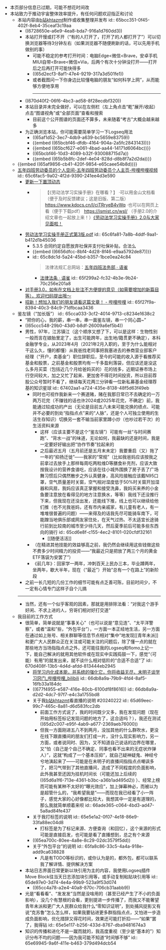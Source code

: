 - 本页部分信息已过期，可能不想花时间改
- 本站致力于推动宇宙整体效率提升，有任何问题欢迎指正和讨论
	- 本站内容由[b站khtazmt](https://space.bilibili.com/31993860)制作或收集整理并发布
	  id:: 65bcc351-0f45-402f-8eb4-35ceaf3c19aa
		- ((6728650e-a6e9-4ea8-bda7-916a1d760dd3))
		- 本站打开慢或打不开（“有的人打开了，打开了的人都打开了”）可以切换浏览器等待3分钟左右（如果浏览器不随便刷新的话，可以先用手机做别的事）
			- 可能不稳定的参考打开时间：电脑Edge<微信<Brave，安卓手机MIUI自带<Brave<微信≈Via，后两个有次十分钟没打开——打开后之后再打开可能快得多
			- ((65d2ecf3-8af1-47e4-9219-317a3d501fe1))
			- 或者截图问一下你身边比较懂电脑的朋友“如何科学上网”，从而能够方便地享用
				- ---
		- ((670d40f2-06f6-4bc3-ad58-8f28ecdbf320))
		- 本站目录并未完全做好，可以在左侧栏（左上角点击“乾”展开/收起）点击“图谱视角”或“全部页面”查看和搜索
			- 目前这个公开图谱的页面还不算多，未来随着“考古”大概会越来越多
		- 为正确浏览本站，你可能需要简单学习一下Logseq用法
			- ((65af1d52-3ec7-4db9-a639-bc5659e83759))
			- {{embed ((65bcbf46-dfdb-4164-904a-2a5fc2843143))}}
			- {{embed ((65bcf627-e061-4bad-aa44-14171d6064bc))}}
			- ((65bcbf46-10d3-4089-b32f-930088715d7a))
			- {{embed ((65b5b8fc-2def-4e04-828d-d8b8f7a2d2da))}}
	- {{embed ((65af9856-cb41-420f-9854-e65caee54b8d))}}
	- [五年四班劳动委员的个人空间-五年四班劳动委员个人主页-哔哩哔哩视频](https://space.bilibili.com/1704901)
	  id:: 65c6fac5-9a02-4f2d-9390-241ee4d3e590
		- [更新一下置顶动态](https://www.bilibili.com/opus/839951352359551155)
			- >【《劳动法学习实操手册》在哪看？】 
			  ·可以用金山文档看（便于及时反馈建议；这是旧版、第二版） https://www.kdocs.cn/l/ciTRryeB4vWq 
			  ·也可以在网页上看（便于下载pdf） https://ismist.cn/wsl/ 
			  （手册2.0的介绍文章也一起放上来！）[《劳动法学习实操手册》2.0与大家见面啦！](https://mp.weixin.qq.com/s/ZX8M8Iln7x249XIQDxeaYQ)
		- [劳动法学习实操手册正式第3版.pdf](https://www.kdocs.cn/l/caNjbacnJr3U)
		  id:: 65c6fa81-7a8b-4ddf-9aa1-b412d1b45036
			- 5.3.5 合同约定自愿放弃社保并支付社保补贴，合法么
			- {{embed ((6656dfcc-8bf4-4d28-8f46-e9aa5792de87))}}
			- id:: 65c8dc1d-5a24-45bd-b357-1bce0ea24c84
			  >法律法规汇总网站：[五年四班法务部 · 语雀](https://www.yuque.com/ag1uqw)
				- [法律法条 · 语雀](https://www.yuque.com/54labor/ht7038)
				  id:: 65f299a2-fc32-4b3e-9b24-70c256e201a8
		- [对手册3.0，如有在文档上批注不方便提的意见（如需要增加的新篇目等），欢迎扫码提出哦～](https://www.bilibili.com/opus/912800770846359575)
		- [招新！想加入我们的朋友请看这篇文章！ - 哔哩哔哩](https://www.bilibili.com/read/cv33208618/?jump_opus=1)
		  id:: 65f27f9a-8394-40c3-84c9-71dfbcaa3436
	- 鉴左镜（“加长版”）
	  id:: 65cca033-3cf2-4014-9713-c8234e1638c2
		- “把你的心，我的薪，串一串，串一面鉴左镜，串一个同心圆~”
		- ((65ccc548-29b0-43d0-b8df-26009a6ef5b4))
		- 男性，97年，江苏镇江（这个顺序又想了下，可以是这样：生物性别一般而言在娘胎里定了，出生可能跨年，出生地/籍贯更不确定），本科金融学专业，从2023年4月（2021年2月入职的，至于为什么能相对干这么久，懂的都懂）从我爸找老同事把我塞进去的券商营业部客户经理（“开户，卖基金”）职位辞职后，至今的可能的收入源于看推荐买基金和股票，之前基金和股票均有一千多盈利落袋，但应该还是没这么多月买菜（包括近几个月给爸妈买的）花的钱多，近期证券市场上行空间较大，加之又忙了起来、更加舍不得花时间投资，所以目前荐股公众号暂时不看了，继续每天花两三分钟看一位新私募基金经理荐基的知识星球
		  id:: 67402aa1-a724-435e-8138-48f5d63f49eb
			- 同时也可视作我新来一个赛道赌，赌在我那日常已不去确定的一万两万花完（不赚钱的话也许2024或2025年花完，不确定）前，我能通过较成功的产出（无论是目前五八未来可能兑换的绩点、可能并不必要的到处“指指点点”来的“人脉”，还是个人可独立使用的生活生存知识）切换另一套不输当前家里蹲小炒（也吵过若干次）的生活资料来源
				- 这样（应该主要不是这个“鉴左镜”）可能有一丝“与时间赛跑”、“背水一战”的味道，无论如何，我最缺的还是时间，我是一定要好好输出把“协作节奏”拉起来的
				- 之后最迟五月（五月前还是五月末未定）我要重启（又）拖了一年的“抑扬迁徙”——我家的“常规”（比如我爸妈应该按我之前拿过去放手上那样每周吃两粒维D等膳食补充剂，应该大致按我设计的营养食谱吃，应该在往小城外围换了房子丢了广场舞习惯后只偶然散步之外认真健身，高风险接触应该戴N95口罩，空气质量差时关窗，空气相对湿度低于50%时关窗开加湿器和风扇，我妈应该真正掌握和接受洗鼻，我妈买来养的小金鱼要注意放在看得见的地方注意换水，等等）我线下还没推行下来，但我现在还没出发，还能线下推，线上也可以继续给他们推（也不光我爸妈，还有市内亲戚家，有儿童有老人，有一堆堆很普遍的问题）——来得及的话我先尽可能骑车南下，可能蹭当地俱乐部或网友家住处，在天气过热、不太适宜长途骑行前到比较南的城市至少待几天，然后夏季前后可能多些东西向的骑行
				  id:: 65cd6e8f-c155-4ec2-8101-020cfdf32161
					- [[随便活活]]
			- （在精进其他技能的效益够高之前，我仍然会继续用这些钱做这些不费多少时间精力的投资——“我最近只是把放了两三个月的黄金ETF落袋为安罢了”）
			- 《前几年》：回家学一两年，冲刺百天上民办三本，毕业蹲两年，坐两年，歇大半年，现在（“最近”）开始“总有一个在路上”的新阶段
		- 之前一长几短的几份工作的细节可能有点乏善可陈，目前时间少，不一定有心情专门这样子自个儿搞
		- ---
		- 当然，还有一个似乎客观的因素，那就是用排除法看：“对我这个游手好闲、不求上进的人，穷哥们相对好打交道”
	- 我目前的工作方式
		- 很简单，简单说就是“事事关心”（也可以说是“意见连”、“太平洋警察”，或者“温和”些，“外包平台”），一方面一本正经地生活，另一方面在通过如上账号、相关群聊等信息节点相对“集中”地发现[[青年未派]]和更广大人民群众正在关注或可能关注的问题后，除了懂一点的就在那些地方当场指指点点之外，还可能往我的Logseq和flomo上记一下，能自己解决的就用其他软件或在现实中实践捣鼓一下，感觉“（可能）有用”的就发出来，就不谈什么相对低阶的“合适不合适”了
		  id:: 670d408f-13b5-4d4d-afdd-813444eb2945
			- [将学习内化成本能，并系统的强化它，你将收益无尽，未明子谈学习窍门_哔哩哔哩_bilibili](https://www.bilibili.com/video/BV19M411X7YZ)
			  id:: 66db8a9a-79b9-4fd4-8af5-16fb33a184dc
			- ((677f4955-e587-416e-80cb-6100df8f8616))
			  id:: 66db8a9a-d2d2-4dc7-97f7-e4c3a1755bd8
			- 关于我[b站khtazmt](https://space.bilibili.com/31993860)看直播的说明 #20240222
			  id:: 65d69eec-99c7-465c-8a81-d6d583fcc2db
				- 前面工作方式说了，我的时间既少又多，我在发现问题（现在开始用标签标记发现问题的地方了，这合适吗？），我还在测试 ((65d2c007-e95f-4ab9-a677-2369aeb76000))
				- 但我一方面刚进五八不到两月，没加其他的什么群吹水，更没在线下跟直播间的朋友们打成一片，没什么现实影响力，另一方面，或者说同时、因为，又不知道自己说话的边界在哪里，又“怕（自己是个自己不确定、同事也看不出来的无症状炸弹人）”，这就“构成了一个基本压抑”，就自己疑神疑鬼、神经兮兮地演起来了——可能是在未明子的直播间指指点点嘲讽多了，把习气带到了其他直播间，造成了不同程度的负面影响，此外我甚至还因为挂机时间长（可能还加上后续的 ((65d6a1f6-713e-4361-b3bc-a36b1ad495d2)) ）、经常上榜而可能有某种不太好的“曝光效应”，加上弹幕神必，而被以为是超管什么的，“我希望我是”——而现在我已经看了小一阵子，感觉大家的心好像都比较大，我想其中一定是有道理的，那么我就简单顺着来呗
				  id:: 66ade365-c064-4bd3-ad47-5a8ad84fe437
			- 关于我打标签的说明
			  id:: 65e5e1a2-0f07-4e18-86e9-33fa88ec04d8
				- 打标签是为了标记来源、方便查询（和回忆），这个来源的形式可能是直接启发，也可能是看了直播想到，总之有个来源
			- ((65ea700c-80ee-4a8e-8c29-02dc3579f5dd))
			- 关于“外包平台”的说明
			  id:: 65fa8c86-33c5-4a4a-918e-add9ca638828
				- 凡是有TODO等标识的，或你认为是的，都外包，都可以联系我了解详情、提供解决方案
		- 本站日志界面日常更新以块引用为主的内容，我使用Logseq插件Move Block往当天日志添加块引用等，或手动复制粘贴块引用等
		  id:: 65de97e0-3d74-4e4a-99b9-523a9f53d074
			- ((65cc4a78-a2e4-40a8-870c-706cb31aabb9))
		- 光是“看看看”、“发发发”当然是没啥用的（甚至已经产生了不小的负面影响），没几个有慧根的会看，更别提进一步传播了，而我又不能奢望青年未派和更广大人民群众给我什么“零知识证明”，到处捕风捉影又有说“克苏鲁”怎么怎么样，如果我要钻进更多群指指点点，又怕进一步造成负面影响，优化措辞又得花时间，效果还可能打折扣——“如果”罢了，我得钻
		  id:: 65e5e117-b256-433d-8767-dba9481674a3
		- 知识的传播和进化不是一蹴而就的，我高度重视（至少是“基本的”）知识分布不均的问题——因为我可能不知道“时间够不够”
		  id:: 65e69945-9a6f-411e-b463-379d494dcb54